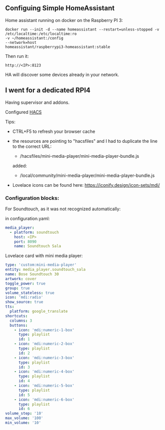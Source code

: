 ## Configuing Simple HomeAssistant

Home assistant running on docker on the Raspberry PI 3:

```
docker run --init -d --name homeassistant --restart=unless-stopped -v /etc/localtime:/etc/localtime:ro 
-v ~/homeassistant:/config 
--network=host 
homeassistant/raspberrypi3-homeassistant:stable
```

Then run it:

```
http://<IP>:8123
```

HA will discover some devices already in your network.

## I went for a dedicated RPI4

Having supervisor and addons.

Configured [HACS](https://hacs.xyz/docs/installation/manual)

Tips:

- CTRL+F5 to refresh your browser cache
- the resources are pointing to "hacsfiles" and I had to duplicate the line to the correct URL:
  - /hacsfiles/mini-media-player/mini-media-player-bundle.js
  
  added:
  - /local/community/mini-media-player/mini-media-player-bundle.js
- Lovelace icons can be found here: https://iconify.design/icon-sets/mdi/

### Configuration blocks:

For Soundtouch, as it was not recognized automatically:

in configuration.yaml:

``` yaml
media_player:
  - platform: soundtouch
    host: <IP>
    port: 8090
    name: Soundtouch Sala
```    

Lovelace card with mini media player:
``` yaml
type: 'custom:mini-media-player'
entity: media_player.soundtouch_sala
name: Bose Soundtouch 30
artwork: cover
toggle_power: true
group: true
volume_stateless: true
icon: 'mdi:radio'
show_source: true
tts:
  platform: google_translate
shortcuts:
  columns: 3
  buttons:
    - icon: 'mdi:numeric-1-box'
      type: playlist
      id: 1
    - icon: 'mdi:numeric-2-box'
      type: playlist
      id: 2
    - icon: 'mdi:numeric-3-box'
      type: playlist
      id: 3
    - icon: 'mdi:numeric-4-box'
      type: playlist
      id: 4
    - icon: 'mdi:numeric-5-box'
      type: playlist
      id: 5
    - icon: 'mdi:numeric-6-box'
      type: playlist
      id: 6
volume_step: '10'
max_volume: '100'
min_volume: '10'
```    
